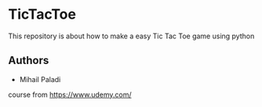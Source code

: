 # TicTacToe

This repository is about how to make a easy Tic Tac Toe game using python 


## Authors
  - Mihail Paladi


course from https://www.udemy.com/

